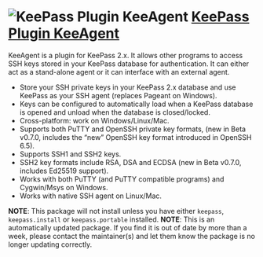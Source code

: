 # ![KeePass Plugin KeeAgent](https://cdn.jsdelivr.net/gh/pauby/ChocoPackages@4d273685/icons/keepass-plugin-keeagent.png "KeePass Plugin KeeAgent") [KeePass Plugin KeeAgent](https://chocolatey.org/packages/keepass-plugin-keeagent)

KeeAgent is a plugin for KeePass 2.x. It allows other programs to access SSH keys stored in your KeePass database for authentication. It can either act as a stand-alone agent or it can interface with an external agent.

* Store your SSH private keys in your KeePass 2.x database and use KeePass as your SSH agent (replaces Pageant on Windows).
* Keys can be configured to automatically load when a KeePass database is opened and unload when the database is closed/locked.
* Cross-platform: work on Windows/Linux/Mac.
* Supports both PuTTY and OpenSSH private key formats, (new in Beta v0.7.0, includes the “new” OpenSSH key format introduced in OpenSSH 6.5).
* Supports SSH1 and SSH2 keys.
* SSH2 key formats include RSA, DSA and ECDSA (new in Beta v0.7.0, includes Ed25519 support).
* Works with both PuTTY (and PuTTY compatible programs) and Cygwin/Msys on Windows.
* Works with native SSH agent on Linux/Mac.

**NOTE**: This package will not install unless you have either `keepass`, `keepass.install` or `keepass.portable` installed.
**NOTE**: This is an automatically updated package. If you find it is out of date by more than a week, please contact the maintainer(s) and let them know the package is no longer updating correctly.